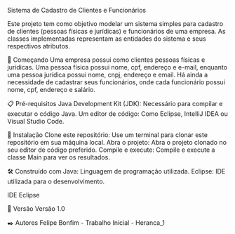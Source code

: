 Sistema de Cadastro de Clientes e Funcionários

Este projeto tem como objetivo modelar um sistema simples para cadastro de clientes (pessoas físicas e jurídicas) e funcionários de uma empresa. As classes implementadas representam as entidades do sistema e seus respectivos atributos.


🚀 Começando
Uma empresa possui como clientes pessoas físicas e jurídicas. Uma pessoa física possui nome, cpf, endereço e e-mail, enquanto uma pessoa jurídica possui nome, cnpj, endereço e email. Há ainda a necessidade de cadastrar seus funcionários, onde cada funcionário possui nome, cpf, endereço e salário.


📋 Pré-requisitos
Java Development Kit (JDK): Necessário para compilar e executar o código Java.
Um editor de código: Como Eclipse, IntelliJ IDEA ou Visual Studio Code.


🔧 Instalação
Clone este repositório: Use um terminal para clonar este repositório em sua máquina local.
Abra o projeto: Abra o projeto clonado no seu editor de código preferido.
Compile e execute: Compile e execute a classe Main para ver os resultados.


🛠️ Construído com
Java: Linguagem de programação utilizada.
Eclipse: IDE utilizada para o desenvolvimento.

IDE Eclipse


📌 Versão
Versão 1.0 

✒️ Autores
Felipe Bonfim - Trabalho Inicial - Heranca_1
